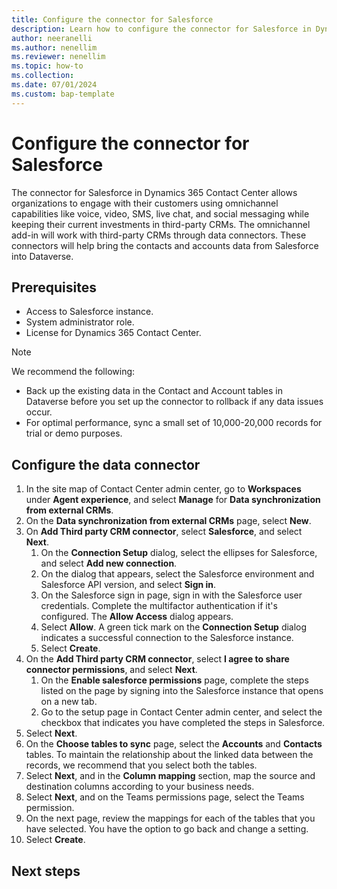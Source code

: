 ```yaml
---
title: Configure the connector for Salesforce
description: Learn how to configure the connector for Salesforce in Dynamics 365 Contact Center to bring the data into Dataverse.
author: neeranelli
ms.author: nenellim
ms.reviewer: nenellim
ms.topic: how-to
ms.collection:
ms.date: 07/01/2024
ms.custom: bap-template
---
```


# Configure the connector for Salesforce

The connector for Salesforce in Dynamics 365 Contact Center allows organizations to engage with their customers using omnichannel capabilities like voice, video, SMS, live chat, and social messaging while keeping their current investments in third-party CRMs. The omnichannel add-in will work with third-party CRMs through data connectors. These connectors will help bring the contacts and accounts data from Salesforce into Dataverse. 

## Prerequisites

- Access to Salesforce instance.
- System administrator role.
- License for Dynamics 365 Contact Center.

> [!NOTE]
> We recommend the following:
> - Back up the existing data in the Contact and Account tables in Dataverse before you set up the connector to rollback if any data issues occur.
> - For optimal performance, sync a small set of 10,000-20,000 records for trial or demo purposes.

## Configure the data connector

1. In the site map of Contact Center admin center, go to **Workspaces** under **Agent experience**, and select **Manage** for **Data synchronization from external CRMs**.
1. On the **Data synchronization from external CRMs** page, select **New**.
1. On **Add Third party CRM connector**, select **Salesforce**, and select **Next**.
    1. On the **Connection Setup** dialog, select the ellipses for Salesforce, and select **Add new connection**. 
    1. On the dialog that appears, select the Salesforce environment and Salesforce API version, and select **Sign in**.
    1. On the Salesforce sign in page, sign in with the Salesforce user credentials. Complete the multifactor authentication if it's configured. The **Allow Access** dialog appears.
    1. Select **Allow**. A green tick mark on the **Connection Setup** dialog indicates a successful connection to the Salesforce instance.
    1. Select **Create**. 
1. On the **Add Third party CRM connector**, select **I agree to share connector permissions**, and select **Next**.
    1. On the **Enable salesforce permissions** page, complete the steps listed on the page by signing into the Salesforce instance that opens on a new tab.
    1. Go to the setup page in Contact Center admin center, and select the checkbox that indicates you have completed the steps in Salesforce.
1. Select **Next**.
1. On the **Choose tables to sync** page, select the **Accounts** and **Contacts** tables. To maintain the relationship about the linked data between the records, we recommend that you select both the tables.
1. Select **Next**, and in the **Column mapping** section, map the source and destination columns according to your business needs.
1. Select **Next**, and on the Teams permissions page, select the Teams permission.
1. On the next page, review the mappings for each of the tables that you have selected. You have the option to go back and change a setting.
1. Select **Create**.

## Next steps

